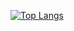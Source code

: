 <!--![GitHub stats](https://github-readme-stats-tan-ten-87.vercel.app/api?username=AndreasKarageorgos&theme=dracula&count_private=true&show_icons=true) -->

[![Top Langs](https://github-readme-stats-tan-ten-87.vercel.app/api/top-langs/?username=AndreasKarageorgos&theme=dracula)](https://github-readme-stats-tan-ten-87.vercel.app)


<!--
**AndreasKarageorgos/AndreasKarageorgos** is a ✨ _special_ ✨ repository because its `README.md` (this file) appears on your GitHub profile.

Here are some ideas to get you started:

- 🔭 I’m currently working on ...
- 🌱 I’m currently learning ...
- 👯 I’m looking to collaborate on ...
- 🤔 I’m looking for help with ...
- 💬 Ask me about ...
- 📫 How to reach me: ...
- 😄 Pronouns: ...
- ⚡ Fun fact: ...
-->
